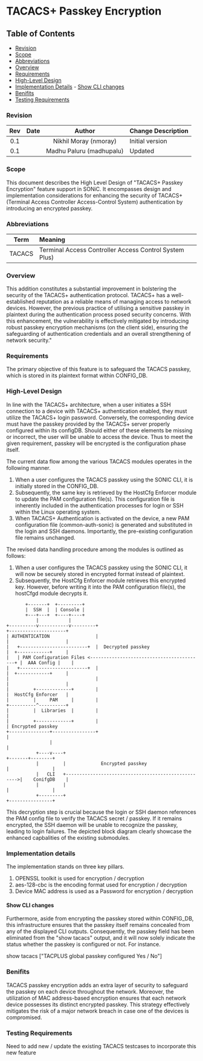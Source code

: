 # TACACS+ Passkey Encryption #


## Table of Contents

- [Revision](#revision)
- [Scope](#scope)
- [Abbreviations](#abbreviations)
- [Overview](#overview)
- [Requirements](#requirements)
- [High-Level Design](#high-level-design)
- [Implementation Details](#implementation-details)
        - [Show CLI changes](@show-cli-changes)
- [Benifits](#benifits)
- [Testing Requirements](#testing-requirements)



### Revision

 | Rev |     Date    |       Author         | Change Description                |
 |:---:|:-----------:|:--------------------:|-----------------------------------|
 | 0.1 |             | Nikhil Moray (nmoray)| Initial version                   |
 | 0.1 |             | Madhu Paluru (madhupalu)| Updated                        |


 ### Scope

This document describes the High Level Design of "TACACS+ Passkey Encryption" feature support in SONiC. It encompasses design and implementation considerations for enhancing the security of TACACS+ (Terminal Access Controller Access-Control System) authentication by introducing an encrypted passkey.


### Abbreviations

 | Term    |     Meaning                                                        |
 |:-------:|:-------------------------------------------------------|
 | TACACS  | Terminal Access Controller Access Control System Plus) |

### Overview

This addition constitutes a substantial improvement in bolstering the security of the TACACS+ authentication protocol. TACACS+ has a well-established reputation as a reliable means of managing access to network devices. However, the previous practice of utilising a sensitive passkey in plaintext during the authentication process posed security concerns. With this enhancement, the vulnerability is effectively mitigated by introducing robust passkey encryption mechanisms (on the client side), ensuring the safeguarding of authentication credentials and an overall strengthening of network security."


### Requirements

The primary objective of this feature is to safeguard the TACACS passkey, which is stored in its plaintext format within CONFIG_DB.


### High-Level Design

In line with the TACACS+ architecture, when a user initiates a SSH connection to a device with TACACS+ authentication enabled, they must utilize the TACACS+ login password. Conversely, the corresponding device must have the passkey provided by the TACACS+ server properly configured within its configDB. Should either of these elements be missing or incorrect, the user will be unable to access the device. Thus to meet the given requirement, passkey will be encrypted is the configuration phase itself.

The current data flow among the various TACACS modules operates in the following manner.

1. When a user configures the TACACS passkey using the SONIC CLI, it is initially stored in the CONFIG_DB.
2. Subsequently, the same key is retrieved by the HostCfg Enforcer module to update the PAM configuration file(s). This configuration file is inherently included in the authentication processes for login or SSH within the Linux operating system. 
3. When TACACS+ Authentication is activated on the device, a new PAM configuration file (common-auth-sonic) is generated and substituted in the login and SSH daemons. Importantly, the pre-existing configuration file remains unchanged.

The revised data handling procedure among the modules is outlined as follows:

1. When a user configures the TACACS passkey using the SONIC CLI, it will now be securely stored in encrypted format instead of plaintext.
2. Subsequently, the HostCfg Enforcer module retrieves this encrypted key. However, before writing it into the PAM configuration file(s), the hostCfgd module decrypts it. 
```
       +-------+  +---------+
       |  SSH  |  | Console |
       +---+---+  +----+----+
           |           |   
+----------v-----------v---------+                                      +---------------------+
| AUTHENTICATION                 |                                      |                     |
|   +-------------------------+  |  Decrypted passkey                   |  +------------+     |
|   | PAM Configuration Files <------------------------------------------+ |  AAA Config |    |
|   +-------------------------+  |                                      |  +------------+     |
|                                |                                      |                     |
|         +-------------+        |                                      |  HostCfg Enforcer   |
|         |     PAM     |        |                                      +----------^----------+
|         |  Libraries  |        |                                                 |
|         +-------------+        |                                                 | Encrypted passkey
+---------------+----------------+                                                 |
                |                                                                  |
           +----v----+                                                     +-------+--------+
           |         |             Encrypted passkey                       |                |
           |   CLI   +---------------------------------------------------->|    ConifgDB    |
           |         |                                                     |                |
           +---------+                                                     +----------------+
```
This decryption step is crucial because the login or SSH daemon references the PAM config file to verify the TACACS secret / passkey. If it remains encrypted, the SSH daemon will be unable to recognize the passkey, leading to login failures. The depicted block diagram clearly showcase the enhanced capbalities of the existing submodules.


### Implementation details

The implementation stands on three key pillars.
1. OPENSSL toolkit is used for encryption / decryption
2. aes-128-cbc is the encoding format used for encryption / decryption
3. Device MAC address is used as a Password for encryption / decryption


#### Show CLI changes

Furthermore, aside from encrypting the passkey stored within CONFIG_DB, this infrastructure ensures that the passkey itself remains concealed from any of the displayed CLI outputs. Consequently, the passkey field has been eliminated from the "show tacacs" output, and it will now solely indicate the status whether the passkey is configured or not. For instance.

show tacacs
["TACPLUS global passkey configured Yes / No"]


### Benifits

TACACS passkey encryption adds an extra layer of security to safeguard the passkey on each device throughout the network. Moreover, the utilization of MAC address-based encryption ensures that each network device possesses its distinct encrypted passkey. This strategy effectively mitigates the risk of a major network breach in case one of the devices is compromised.


### Testing Requirements

Need to add new / update the existing TACACS testcases to incorporate this new feature
